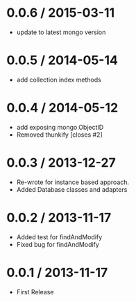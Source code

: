 
0.0.6 / 2015-03-11
==================

  * update to latest mongo version

0.0.5 / 2014-05-14 
==================

 * add collection index methods

0.0.4 / 2014-05-12 
==================

 * add exposing mongo.ObjectID
 * Removed thunkify [closes #2]

0.0.3 / 2013-12-27 
==================

 * Re-wrote for instance based approach.
 * Added Database classes and adapters

0.0.2 / 2013-11-17 
==================

 * Added test for findAndModify
 * Fixed bug for findAndModify

0.0.1 / 2013-11-17 
==================

 * First Release
